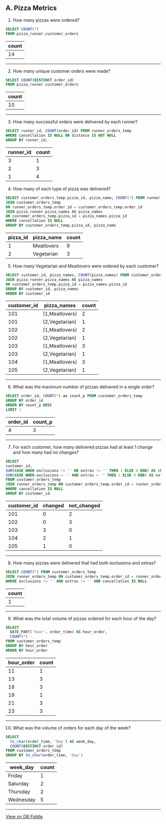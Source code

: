 ## A. Pizza Metrics

1. How many pizzas were ordered?
``` SQL
SELECT COUNT(*)
FROM pizza_runner.customer_orders
```
| count |
| ----- |
| 14    |

---
2. How many unique customer orders were made?
``` SQL
SELECT COUNT(DISTINCT order_id)
FROM pizza_runner.customer_orders
```

| count |
| ----- |
| 10    |

---
3. How many successful orders were delivered by each runner?
```SQL
SELECT runner_id, COUNT(order_id) FROM runner_orders_temp
WHERE cancellation IS NULL OR distance IS NOT NULL
GROUP BY runner_id;
```

| runner_id | count |
| --------- | ----- |
| 3         | 1     |
| 2         | 3     |
| 1         | 4     |

4. How many of each type of pizza was delivered?
``` SQL
SELECT customer_orders_temp.pizza_id, pizza_name, COUNT(*) FROM runner_orders_temp
JOIN customer_orders_temp
ON runner_orders_temp.order_id = customer_orders_temp.order_id
JOIN pizza_runner.pizza_names AS pizza_names
ON customer_orders_temp.pizza_id = pizza_names.pizza_id
WHERE cancellation IS NULL
GROUP BY customer_orders_temp.pizza_id, pizza_name
```

| pizza_id | pizza_name | count |
| -------- | ---------- | ----- |
| 1        | Meatlovers | 9     |
| 2        | Vegetarian | 3     |

5. How many Vegetarian and Meatlovers were ordered by each customer?
``` SQL
SELECT customer_id, pizza_names, COUNT(pizza_names) FROM customer_orders_temp
JOIN pizza_runner.pizza_names AS pizza_names
ON customer_orders_temp.pizza_id = pizza_names.pizza_id
GROUP BY customer_id, pizza_names
ORDER BY customer_id
```

| customer_id | pizza_names    | count |
| ----------- | -------------- | ----- |
| 101         | (1,Meatlovers) | 2     |
| 101         | (2,Vegetarian) | 1     |
| 102         | (1,Meatlovers) | 2     |
| 102         | (2,Vegetarian) | 1     |
| 103         | (1,Meatlovers) | 3     |
| 103         | (2,Vegetarian) | 1     |
| 104         | (1,Meatlovers) | 3     |
| 105         | (2,Vegetarian) | 1     |

---
6. What was the maximum number of pizzas delivered in a single order?
```SQL
SELECT order_id, COUNT(*) as count_p FROM customer_orders_temp
GROUP BY order_id
ORDER BY count_p DESC 
LIMIT 1
```

| order_id | count_p |
| -------- | ------- |
| 4        | 3       |

---
7. For each customer, how many delivered pizzas had at least 1 change and how many had no changes?
```SQL
SELECT
customer_id,
SUM(CASE WHEN exclusions != '' OR extras != '' THEN 1 ELSE 0 END) AS changed,
SUM(CASE WHEN exclusions = '' AND extras = '' THEN 1 ELSE 0 END) AS not_changed
FROM customer_orders_temp
JOIN runner_orders_temp ON customer_orders_temp.order_id = runner_orders_temp.order_id
WHERE cancellation IS NULL
GROUP BY customer_id
```

| customer_id | changed | not_changed |
| ----------- | ------- | ----------- |
| 101         | 0       | 2           |
| 102         | 0       | 3           |
| 103         | 3       | 0           |
| 104         | 2       | 1           |
| 105         | 1       | 0           |

---
8. How many pizzas were delivered that had both exclusions and extras?
``` SQL
SELECT COUNT(*) FROM customer_orders_temp
JOIN runner_orders_temp ON customer_orders_temp.order_id = runner_orders_temp.order_id
WHERE exclusions != '' AND extras != '' AND cancellation IS NULL
```

| count |
| ----- |
| 1     |

---
9. What was the total volume of pizzas ordered for each hour of the day?
``` SQL
SELECT
  DATE_PART('hour', order_time) AS hour_order,
  COUNT(*)
FROM customer_orders_temp
GROUP BY hour_order
ORDER BY hour_order
```
| hour_order | count |
| ---------- | ----- |
| 11         | 1     |
| 13         | 3     |
| 18         | 3     |
| 19         | 1     |
| 21         | 3     |
| 23         | 3     |

---
10. What was the volume of orders for each day of the week?
``` SQL
SELECT
  to_char(order_time, 'Day') AS week_day,
  COUNT(DISTINCT order_id)
FROM customer_orders_temp
GROUP BY to_char(order_time, 'Day')
```

| week_day  | count |
| --------- | ----- |
| Friday    | 1     |
| Saturday  | 2     |
| Thursday  | 2     |
| Wednesday | 5     |

---

[View on DB Fiddle](https://www.db-fiddle.com/f/7VcQKQwsS3CTkGRFG7vu98/65)
